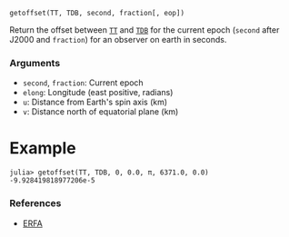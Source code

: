 ```
getoffset(TT, TDB, second, fraction[, eop])
```

Return the offset between [`TT`](@ref) and [`TDB`](@ref) for the current epoch (`second` after J2000 and `fraction`) for an observer on earth in seconds.

### Arguments

  * `second`, `fraction`: Current epoch
  * `elong`: Longitude (east positive, radians)
  * `u`: Distance from Earth's spin axis (km)
  * `v`: Distance north of equatorial plane (km)

# Example

```jldoctest; setup = :(using AstroTime)
julia> getoffset(TT, TDB, 0, 0.0, π, 6371.0, 0.0)
-9.928419818977206e-5
```

### References

  * [ERFA](https://github.com/liberfa/erfa/blob/master/src/dtdb.c)
